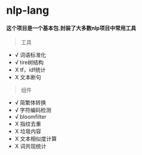 nlp-lang
========

#### 这个项目是一个基本包.封装了大多数nlp项目中常用工具

> 工具
* √ 词语标准化
* √ tire树结构
* X tf，idf统计
* X 文本断句



> 组件
* √ 简繁体转换
* √ 字符编码检测
* √ bloomfilter
* X 指纹去重
* X 垃圾内容
* X 文本相似度计算
* X 词共现统计


